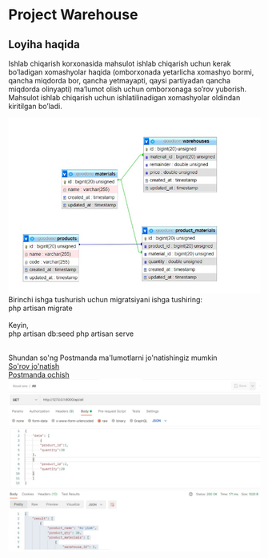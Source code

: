# Project Warehouse

## Loyiha haqida
Ishlab chiqarish korxonasida mahsulot ishlab chiqarish uchun kerak
bo’ladigan xomashyolar haqida (omborxonada yetarlicha xomashyo bormi,
qancha miqdorda bor, qancha yetmayapti, qaysi partiyadan qancha miqdorda
olinyapti) ma’lumot olish uchun omborxonaga so’rov yuborish. Mahsulot ishlab
chiqarish uchun ishlatilinadigan xomashyolar oldindan kiritilgan bo’ladi.

<img src="/storage/GoodOne.jpg" alt="Database">
Birinchi ishga tushurish uchun migratsiyani ishga tushiring:
<br>
php artisan migrate
<br>
<br>
Keyin,
<br>
php artisan db:seed 
php artisan serve

<br>
<br>

Shundan so'ng Postmanda ma'lumotlarni jo'natishingiz mumkin<br>
<a href="http://127.0.0.1:8000/api/all">So'rov jo'natish</a><br>
<a href="https://go.postman.co/workspace/My-Workspace~8a43677a-aceb-40cb-8b45-49c576c2b6eb/collection/15937116-ff7ae537-7eeb-41de-9601-2c6ea2101d1e">Postmanda ochish</a><br>
<img src="/storage/1.jpg" alt="Database">
